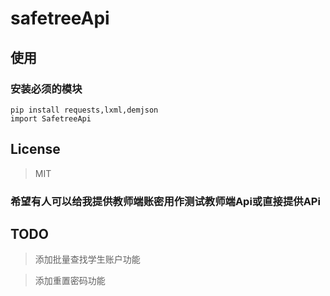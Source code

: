 # safetreeApi

## 使用
### 安装必须的模块
    pip install requests,lxml,demjson
    import SafetreeApi


## License
>MIT

### 希望有人可以给我提供教师端账密用作测试教师端Api或直接提供APi

## TODO
>添加批量查找学生账户功能

>添加重置密码功能
